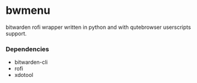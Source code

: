 # bwmenu

bitwarden rofi wrapper written in python and with qutebrowser userscripts support.

### Dependencies

- bitwarden-cli
- rofi
- xdotool
